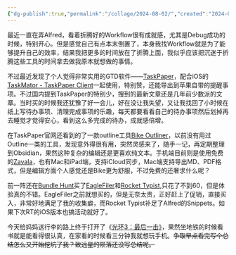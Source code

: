 ```yaml
---
{"dg-publish":true,"permalink":"/collage/2024-08-02/","created":"2024-08-02T19:12:49.879+08:00"}
---
```


最近一直在弄Alfred，看着折腾好的Workflow很有成就感，尤其是Debug成功的时候，特别开心。但是感觉自己有点本末倒置了，本身我找Workflow就是为了能够提升自己的效率，结果我把更多的时间放在了折腾上面，我似乎应该把沉迷于折腾这些工具的时间拿去做我原本就想做的事情。

不过最近发现了个人觉得非常实用的GTD软件——[TaskPaper](https://www.taskpaper.com/)，配合iOS的[TaskMator - TaskPaper Client](https://apps.apple.com/cn/app/taskmator-taskpaper-client/id806250172)一起使用，特别赞，还能导出到苹果自带的提醒事项。不过国内提到TaskPaper的特别少，搜到的最新文章还是几年前少数派的文章。当时买的时候我还犹豫了好一会儿，好在没让我失望，又让我找回了小时候在纸上写待办事项、清理完成事项的乐趣，每天都要看看自己的待办事项然后划掉再去睡觉才觉得安心，看到这么多完成的待办，成就感倍增。

在TaskPaper官网还看到的了一款outline工具[Bike Outliner](https://www.hogbaysoftware.com/bike/)，以前没有用过Outline一类的工具，发现意外得很有用，突然灵感来了，随手一记，再定期整理到Obsidian，果然这种复杂的编辑还是更喜欢纯文本。手机端目前则是使用免费的[Zavala](https://zavala.vincode.io/)，也有Mac和iPad端，支持iCloud同步，Mac端支持导出MD、PDF格式，但是编辑方面个人感觉还是Bike更为舒服，不过免费的还奢求什么呢？

前一阵还在[Bundle Hunt](https://bundlehunt.com/bundle/2024-epic-utility-bundle)买了[EagleFiler](https://c-command.com/eaglefiler/)和[Rocket Typist](https://www.witt-software.com/rockettypist/),只花了不到60，但是体验真的不错。EagleFiler之前就想买的，但是无奈太贵，正好赶上了促销，直接买入，非常好地满足了我的收集癖，而Rocket Typist补足了Alfred的Snippets。如果下次RT的iOS版本也搞活动就好了。

今天给妈妈送行李的路上终于打开了《[光环3：最后一击》](https://book.douban.com/subject/1462658/)，果然坐地铁的时候看书就是能看得很认真，在家看的时候看三分钟我就想玩手机。~~争取早点看完写个总结怎么又开始挖坑了我？致远星的陨落还没写总结呢。~~